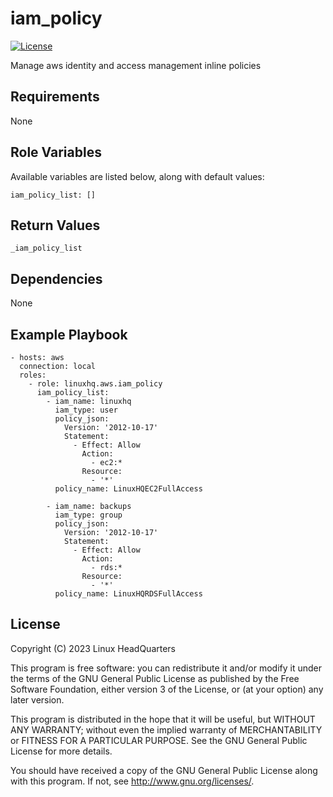 # iam\_policy

[![License](https://img.shields.io/badge/license-GPLv3-lightgreen)](https://www.gnu.org/licenses/gpl-3.0.en.html#license-text)

Manage aws identity and access management inline policies

## Requirements

None

## Role Variables

Available variables are listed below, along with default values:

    iam_policy_list: []

## Return Values

    _iam_policy_list

## Dependencies

None

## Example Playbook

    - hosts: aws
      connection: local
      roles:
        - role: linuxhq.aws.iam_policy
          iam_policy_list:
            - iam_name: linuxhq
              iam_type: user
              policy_json:
                Version: '2012-10-17'
                Statement:
                  - Effect: Allow
                    Action:
                      - ec2:*
                    Resource:
                      - '*'
              policy_name: LinuxHQEC2FullAccess

            - iam_name: backups
              iam_type: group
              policy_json:
                Version: '2012-10-17'
                Statement:
                  - Effect: Allow
                    Action:
                      - rds:*
                    Resource:
                      - '*'
              policy_name: LinuxHQRDSFullAccess

## License

Copyright (C) 2023 Linux HeadQuarters

This program is free software: you can redistribute it and/or modify
it under the terms of the GNU General Public License as published by
the Free Software Foundation, either version 3 of the License, or
(at your option) any later version.

This program is distributed in the hope that it will be useful,
but WITHOUT ANY WARRANTY; without even the implied warranty of
MERCHANTABILITY or FITNESS FOR A PARTICULAR PURPOSE. See the
GNU General Public License for more details.

You should have received a copy of the GNU General Public License
along with this program. If not, see <http://www.gnu.org/licenses/>.
